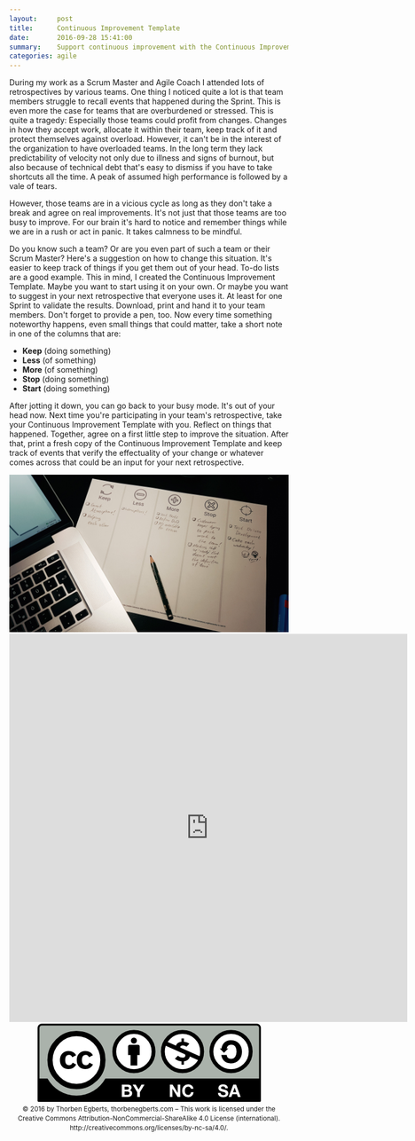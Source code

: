 ```yaml
---
layout:     post
title:      Continuous Improvement Template
date:       2016-09-28 15:41:00
summary:    Support continuous improvement with the Continuous Improvement Template.
categories: agile
---
```


During my work as a Scrum Master and Agile Coach I attended lots of retrospectives by various teams. One thing I noticed quite a lot is that team members struggle to recall events that happened during the Sprint. This is even more the case for teams that are overburdened or stressed. This is quite a tragedy: Especially those teams could profit from changes. Changes in how they accept work, allocate it within their team, keep track of it and protect themselves against overload. However, it can't be in the interest of the organization to have overloaded teams. In the long term they lack predictability of velocity not only due to illness and signs of burnout, but also because of technical debt that's easy to dismiss if you have to take shortcuts all the time. A peak of assumed high performance is followed by a vale of tears.

However, those teams are in a vicious cycle as long as they don't take a break and agree on real improvements. It's not just that those teams are too busy to improve. For our brain it's hard to notice and remember things while we are in a rush or act in panic. It takes calmness to be mindful.

Do you know such a team? Or are you even part of such a team or their Scrum Master? Here's a suggestion on how to change this situation. It's easier to keep track of things if you get them out of your head. To-do lists are a good example. This in mind, I created the Continuous Improvement Template. Maybe you want to start using it on your own. Or maybe you want to suggest in your next retrospective that everyone uses it. At least for one Sprint to validate the results. Download, print and hand it to your team members. Don't forget to provide a pen, too. Now every time something noteworthy happens, even small things that could matter, take a short note in one of the columns that are:

 - **Keep** (doing something)
 - **Less** (of something)
 - **More** (of something)
 - **Stop** (doing something)
 - **Start** (doing something)

 After jotting it down, you can go back to your busy mode. It's out of your head now. Next time you're participating in your team's retrospective, take your Continuous Improvement Template with you. Reflect on things that happened. Together, agree on a first little step to improve the situation. After that, print a fresh copy of the Continuous Improvement Template and keep track of events that verify the effectuality of your change or whatever comes across that could be an input for your next retrospective.

<center>
	<img src="/assets/2016-09-28-continuous-improvement-template/ContinuousImprovementTemplate.jpg">
</center>

<iframe src="http://docs.google.com/gview?url={{site.url}}/download/Continuous+Improvement+Template.pdf&embedded=true" style="width:718px; height:700px;" frameborder="0"></iframe>

<center>
	<img src="/assets/by-nc-sa.png">
</center>
<center>
	<small>© 2016 by Thorben Egberts, thorbenegberts.com – This work is licensed under the Creative Commons Attribution-NonCommercial-ShareAlike 4.0 License (international). http://creativecommons.org/licenses/by-nc-sa/4.0/.</small>
</center>